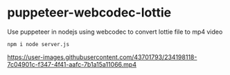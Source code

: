 # puppeteer-webcodec-lottie
Use puppeteer in nodejs using webcodec to convert lottie file to mp4 video

`npm i
node server.js
`

https://user-images.githubusercontent.com/43701793/234198118-7c04901c-f347-4f41-aafc-7b1a15a11066.mp4

